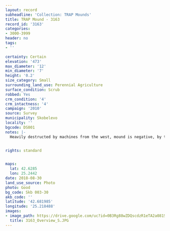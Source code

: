 ```yaml
---
layout: record
subheadline: 'Collection: TRAP Mounds'
title: TRAP Mound - 3163
record_id: '3163'
categories:
- 3000-3999
header: no
tags:
- ''

certainty: Certain
elevation: '473'
max_diameter: '12'
min_diameter: '7'
height: '0.2'
size_category: Small
surrounding_land_use: Perennial Agriculture
surface_condition: Scrub
robbed: Yes
crm_condition: '4'
crm_intactness: '4'
campaign: '2010'
source: Survey
municipality: Skobelevo
locality: ''
bgcode: DS001
notes: |-
  Heavily destructed by machines from the west, mound is negative, by the mound are piles of stones and earth originally from the mound.


rights: standard


maps:
  lat: 42.6285
  lon: 25.2442
date: 2018-08-30
land_use_source: Photo
photo: Good
bg_code: Skb 003-30
akb_code: ''
latitude: '42.681985'
longitude: '25.218488'
images:
- image_path: https://drive.google.com/uc?id=0B3Rg88wZDQscdzR1eTA2a081Sms
  title: 3163_Overview_S.JPG
---
```

